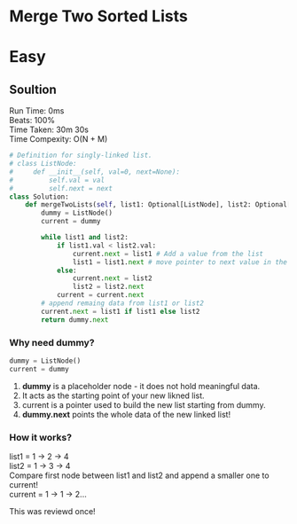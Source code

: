 Merge Two Sorted Lists
=========
# Easy
## Soultion
Run Time: 0ms      
Beats: 100%      
Time Taken: 30m 30s      
Time Compexity: O(N + M)    

``` python
# Definition for singly-linked list.
# class ListNode:
#     def __init__(self, val=0, next=None):
#         self.val = val
#         self.next = next
class Solution:
    def mergeTwoLists(self, list1: Optional[ListNode], list2: Optional[ListNode]) -> Optional[ListNode]:
        dummy = ListNode()
        current = dummy

        while list1 and list2:
            if list1.val < list2.val:
                current.next = list1 # Add a value from the list
                list1 = list1.next # move pointer to next value in the list
            else:
                current.next = list2
                list2 = list2.next
            current = current.next
        # append remaing data from list1 or list2
        current.next = list1 if list1 else list2
        return dummy.next
```
### Why need dummy?
```python
dummy = ListNode()
current = dummy
```
1. **dummy** is a placeholder node - it does not hold meaningful data.   
2. It acts as the starting point of your new likned list.   
3. current is a pointer used to build the new list starting from dummy.
4. **dummy.next** points the whole data of the new linked list!

### How it works?
list1 = 1 -> 2 -> 4   
list2 = 1 -> 3 -> 4   
Compare first node between list1 and list2 and append a smaller one to current!    
current = 1 -> 1 -> 2...  

This was reviewd once!

